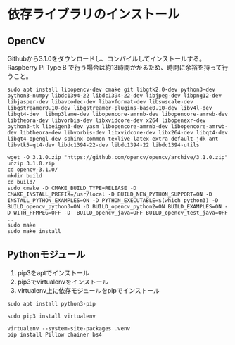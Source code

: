 # 依存ライブラリのインストール

## OpenCV

Githubから3.1.0をダウンロードし、コンパイルしてインストールする。  
Raspberry Pi Type B で行う場合は約13時間かかるため、時間に余裕を持って行うこと。

```
sudo apt install libopencv-dev cmake git libgtk2.0-dev python3-dev python3-numpy libdc1394-22 libdc1394-22-dev libjpeg-dev libpng12-dev libjasper-dev libavcodec-dev libavformat-dev libswscale-dev libgstreamer0.10-dev libgstreamer-plugins-base0.10-dev libv4l-dev libqt4-dev  libmp3lame-dev libopencore-amrnb-dev libopencore-amrwb-dev libtheora-dev libvorbis-dev libxvidcore-dev x264 libopenexr-dev python3-tk libeigen3-dev yasm libopencore-amrnb-dev libopencore-amrwb-dev libtheora-dev libvorbis-dev libxvidcore-dev libx264-dev libqt4-dev libqt4-opengl-dev sphinx-common texlive-latex-extra default-jdk ant libvtk5-qt4-dev libdc1394-22-dev libdc1394-22 libdc1394-utils

wget -O 3.1.0.zip "https://github.com/opencv/opencv/archive/3.1.0.zip"
unzip 3.1.0.zip
cd opencv-3.1.0/
mkdir build
cd build/
sudo cmake -D CMAKE_BUILD_TYPE=RELEASE -D CMAKE_INSTALL_PREFIX=/usr/local -D BUILD_NEW_PYTHON_SUPPORT=ON -D INSTALL_PYTHON_EXAMPLES=ON -D PYTHON_EXECUTABLE=$(which python3) -D BUILD_opencv_python3=ON -D BUILD_opencv_python2=ON BUILD_EXAMPLES=ON -D WITH_FFMPEG=OFF -D  BUILD_opencv_java=OFF BUILD_opencv_test_java=OFF ..
sudo make
sudo make install
```

## Pythonモジュール

1. pip3をaptでインストール
2. pip3でvirtualenvをインストール
3. virtualenv上に依存モジュールをpipでインストール

```
sudo apt install python3-pip

sudo pip3 install virtualenv

virtualenv --system-site-packages .venv
pip install Pillow chainer bs4
```
